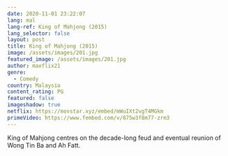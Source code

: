 ```yaml
---
date: 2020-11-01 23:22:07
lang: mal
lang-ref: King of Mahjong (2015)
lang_selector: false
layout: post
title: King of Mahjong (2015)
image: /assets/images/201.jpg
featured_image: /assets/images/201.jpg
author: maxflix21
genre:
  - Comedy
country: Malaysia
content_rating: PG
featured: false
imageshadow: true
netflix: https://movstar.xyz/embed/mWuIXt2vgT4MGkm
primeVideo: https://www.fembed.com/v/875w3f8m77-zrm3
---
```

King of Mahjong centres on the decade-long feud and eventual reunion of Wong Tin Ba and Ah Fatt.